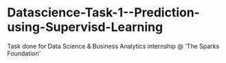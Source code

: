 # Datascience-Task-1--Prediction-using-Supervisd-Learning
Task done for Data Science & Business Analytics internship @ 'The Sparks Foundation'




